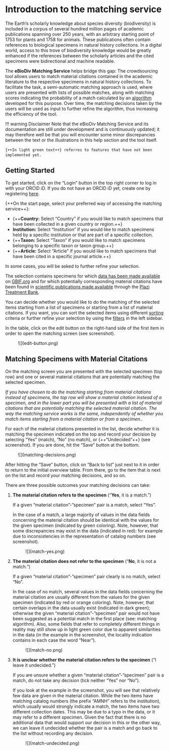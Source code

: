 # Introduction to the matching service

The Earth’s scholarly knowledge about species diversity (biodiversity) is included in a corpus of several hundred million pages of academic publications spanning over 250 years, with an arbitrary starting point of 1753 for plants and 1758 for animals. These publications often contain references to biological specimens in natural history collections. In a digital world, access to this trove of biodiversity knowledge would be greatly enhanced if the references between the scholarly articles and the cited specimens were bidirectional and machine readable.

The **eBioDiv Matching Service** helps bridge this gap: The crowdsourcing tool allows users to match material citations contained in the academic literature to the respective specimens in natural history collections. To facilitate the task, a semi-automatic matching approach is used, where users are presented with lists of possible matches, along with matching scores indicating the probability of a match calculated by an [algorithm](matching_algorithm.md) developed for this purpose. Over time, the matching decisions taken by the users will be used as input to further refine the algorithm, thus increasing the efficiency of the tool.

!!! warning Disclaimer
    Note that the eBioDiv Matching Service and its documentation are still under development and is continuously updated; it may therefore well be that you will encounter some minor discrepancies between the text or the illustrations in this help section and the tool itself.

    {++In light green text++} referres to features that have not been implemented yet.

## Getting Started

To get started, click on the “Login” button in the top right corner to log in with your ORCID iD. If you do not have an ORCID iD yet, create one by registering [here](https://orcid.org/register).

{++On the start page, select your preferred way of accessing the matching service++}:

- {++**Country:** Select “Country” if you would like to match specimens that have been collected in a given country or region.++}
- **Institution:** Select “Institution” if you would like to match specimens held by a specific institution or that are part of a specific collection.
- {++**Taxon:** Select “Taxon” if you would like to match specimens belonging to a specific taxon or taxon group.++}
- {++**Article:** Select “Article” if you would like to match specimens that have been cited in a specific journal article.++}

In some cases, you will be asked to further refine your selection.

The selection contains specimens for which [data has been made available](data.md) on [GBIF.org](https://www.gbif.org/) and for which potentially corresponding material citations have been found in [scientific publications made available](data.md) through the [Plazi Treatment Bank](http://plazi.org/treatmentbank/).

You can decide whether you would like to do the matching of the selected items starting from a list of specimens or starting from a list of material citations. If you want, you can sort the selected items using different [sorting](occurrence_list.md) criteria or further refine your selection by using the [filters](occurrence_list.md) in the left sidebar.

In the table, click on the edit button on the right-hand side of the first item in order to open the matching screen (see screenshot).   

<figure markdown>
  ![](edit-button.png)
</figure>

## Matching Specimens with Material Citations
On the matching screen you are presented with the selected specimen (top row) and one or several material citations that are potentially matching the selected specimen.

*If you have chosen to do the matching starting from material citations instead of specimens, the top row will show a material citation instead of a specimen, and in the lower part you will be presented with a list of material citations that are potentially matching the selected material citation. The way the matching service works is the same, independently of whether you match items starting from a material citation or from a specimen..*

For each of the material citations presented in the list, decide whether it is matching the specimen indicated on the top and record your decision by selecting “Yes” (match), “No” (no match), or {++“Undecided”++} (see screenshot). If you are done, hit the “Save” button at the bottom.

<figure markdown>
  ![](matching-decisions.png)
</figure>

After hitting the “Save” button, click on “Back to list” just next to it in order to return to the initial overview table. From there, go to the item that is next on the list and record your matching decisions, and so on.

There are three possible outcomes your matching decisions can take:

1. **The material citation refers to the specimen** (“**Yes**, it is a match.”)

    If a given “material citation”-”specimen” pair is a match, select “Yes”.

    In the case of a match, a large majority of values in the data fields concerning the material citation should be identical with the values for the given specimen (indicated by green coloring).
    Note, however, that some discrepancies may exist in the data (indicated in red): for example due to inconsistencies in the representation of catalog numbers (see screenshot).    

    <figure markdown>
        ![](match-yes.png)
    </figure>

1. **The material citation does not refer to the specimen** (“**No**, it is not a match.”)

    If a given “material citation”-”specimen” pair clearly is no match, select “No”.

    In the case of no match, several values in the data fields concerning the material citation are usually different from the values for the given specimen (indicated by red or orange coloring).
    Note, however, that certain overlaps in the data usually exist (indicated in dark green); otherwise the given “material citation”-”specimen” pair would not have been suggested as a potential match in the first place (see: matching algorithm). Also, some fields that refer to completely different things in reality may still show up in light green color due to apparent similarities in the data (in the example in the screenshot, the locality indication contains in each case the word “Near”). 

    <figure markdown>
        ![](match-no.png)
    </figure>

1. **It is unclear whether the material citation refers to the specimen** (“I leave it undecided.”)

    If you are unsure whether a given “material citation”-”specimen” pair is a match, do not take any decision (tick neither “Yes” nor “No”).

    If you look at the example in the screenshot, you will see that relatively few data are given in the material citation. While the two items have matching catalog numbers (the prefix “AMNH” refers to the institution), which usually would strongly indicate a match, the two items have two different collection dates. This may be due to a typo in the data, or it may refer to a different specimen. Given the fact that there is no additional data that would support our decision in this or the other way, we can leave it undecided whether the pair is a match and go back to the list without recording any decision.

    <figure markdown>
      ![](match-undecided.png)
    </figure>

